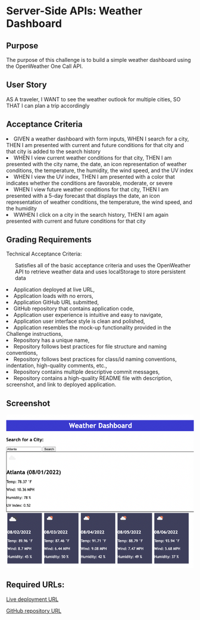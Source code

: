 <h1>Server-Side APIs: Weather Dashboard</h1>

<h2>Purpose</h2>
<p>The purpose of this challenge is to build a simple weather dashboard using the OpenWeather One Call API.</p>

<h2>User Story</h2>
<p>AS A traveler, I WANT to see the weather outlook for multiple cities, SO THAT I can plan a trip accordingly
</p>

<h2>Acceptance Criteria</h2>
<li>GIVEN a weather dashboard with form inputs, WHEN I search for a city, THEN I am presented with current and future conditions for that city and that city is added to the search history
</li>
<li>WHEN I view current weather conditions for that city, THEN I am presented with the city name, the date, an icon representation of weather conditions, the temperature, the humidity, the wind speed, and the UV index
</li>
<li>WHEN I view the UV index, THEN I am presented with a color that indicates whether the conditions are favorable, moderate, or severe
</li>
<li>WHEN I view future weather conditions for that city, THEN I am presented with a 5-day forecast that displays the date, an icon representation of weather conditions, the temperature, the wind speed, and the humidity
</li>
<li>WWHEN I click on a city in the search history, THEN I am again presented with current and future conditions for that city
</li>

<h2>Grading Requirements</h2>
<p>Technical Acceptance Criteria:</p>
<ul>Satisfies all of the basic acceptance criteria and uses the OpenWeather API to retrieve weather data and uses localStorage to store persistent data</ul>
<li>Application deployed at live URL,</li>
<li>Application loads with no errors,</li>
<li>Application GitHub URL submitted,</li>
<li>GitHub repository that contains application code,</li>
<li>Application user experience is intuitive and easy to navigate,</li>
<li>Application user interface style is clean and polished,</li>
<li>Application resembles the mock-up functionality provided in the Challenge instructions,</li>
<li>Repository has a unique name,</li>
<li>Repository follows best practices for file structure and naming conventions,</li>
<li>Repository follows best practices for class/id naming conventions, indentation, high-quality comments, etc.,</li>
<li>Repository contains multiple descriptive commit messages,</li>
<li>Repository contains a high-quality README file with description, screenshot, and link to deployed application.</li>

<h2>Screenshot</h2>

![image](https://github.com/tornicke/weather-dashboard/blob/ed52d924dc9c17320d5d9c139c2f43a00612ea8d/Assets/images/Screenshot.png)

<h2>Required URLs:</h2>

[Live deployment URL](https://tornicke.github.io/weather-dashboard/)

[GitHub repository URL](https://github.com/tornicke/weather-dashboard)
